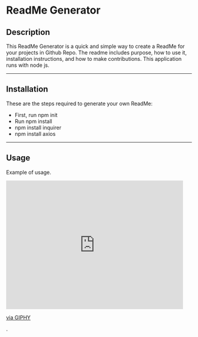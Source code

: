 # ReadMe Generator



## Description

This ReadMe Generator is a quick and simple way to create a ReadMe for your projects in Github Repo. The readme includes purpose, how to use it, installation instructions,
and how to make contributions. This application runs with node js.

****

## Installation

These are the steps required to generate your own ReadMe:

* First, run npm init
* Run npm install
* npm install inquirer
* npm install axios

****

## Usage

Example of usage.

<iframe src="https://giphy.com/embed/f5vPjaKCJlIxL9PlvP" width="480" height="348" frameBorder="0" class="giphy-embed" allowFullScreen></iframe><p><a href="https://giphy.com/gifs/f5vPjaKCJlIxL9PlvP">via GIPHY</a></p>. 	

